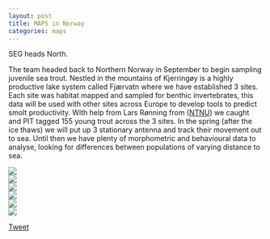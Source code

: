 ```yaml
---
layout: post
title: MAPS in Norway
categories: maps
---
```


SEG heads North.

<!--more-->

The team headed back to Northern Norway in September to begin sampling juvenile sea trout. Nestled in the mountains of Kjerringøy is a highly productive lake system called Fjærvatn where we have established 3 sites. Each site was habitat mapped and sampled for benthic invertebrates, this data will be used with other sites across Europe to develop tools to predict smolt productivity.
With help from Lars Rønning from ([NTNU](https://www.ntnu.no/)) we caught and PIT tagged 155 young trout across the 3 sites. In the spring (after the ice thaws) we will put up 3 stationary antenna and track their movement out to sea. Until then we have plenty of morphometric and behavioural data to analyse, looking for differences between populations of varying distance to sea.

<div class="swiper">
  <div class="swiper-wrapper">
    <div class="swiper-slide">
      <img src="https://user-images.githubusercontent.com/96004332/191457780-e98aa577-68f2-4b75-9d37-87e8344eb6d0.jpeg" />
    </div>
    <div class="swiper-slide">
      <img src="https://user-images.githubusercontent.com/96004332/191457944-00d4b7b5-290d-48bb-b06b-1bf2c701394f.jpeg" />
    </div>
    <div class="swiper-slide">
      <img src="https://user-images.githubusercontent.com/96004332/191458052-55a20b40-c30d-40ac-bd6d-6a750f058fd4.jpeg" />
    </div>
    <div class="swiper-slide">
      <img src="https://user-images.githubusercontent.com/96004332/191458136-1abe4f5f-45ef-4a74-a052-b2a243f61d01.jpeg" />
    </div>
    <div class="swiper-slide">
      <img src="https://user-images.githubusercontent.com/96004332/191458225-d6fa3177-7e6b-43d1-a9c0-fd186a871b29.jpeg" />
    </div>
    <div class="swiper-slide">
      <img src="https://user-images.githubusercontent.com/96004332/191458444-163e6446-0be0-4792-b1de-c906882187e9.jpeg" />
    </div>
  </div>
  <div class="swiper-button-prev"></div>
  <div class="swiper-button-next"></div>
  <div class="swiper-pagination"></div>
</div>

<a href="https://twitter.com/share?ref_src=twsrc%5Etfw" class="twitter-share-button" data-show-count="false">Tweet</a><script async src="https://platform.twitter.com/widgets.js" charset="utf-8"></script>